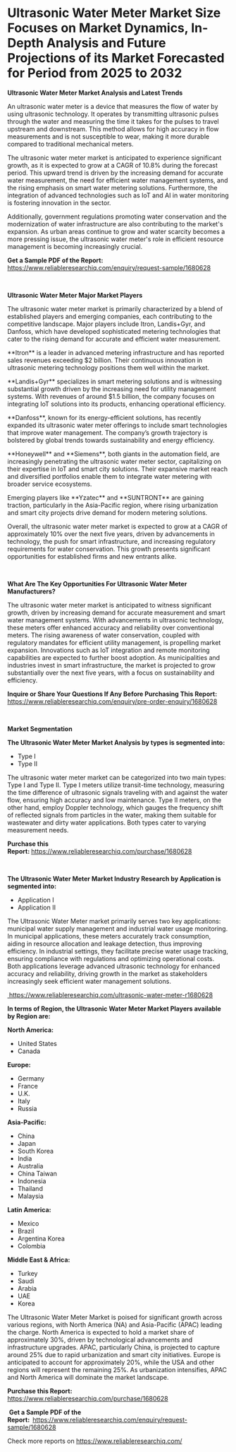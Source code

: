 <p><h1>Ultrasonic Water Meter Market Size Focuses on Market Dynamics, In-Depth Analysis and Future Projections of its Market Forecasted for Period from 2025 to 2032</h1></p><p><strong>Ultrasonic Water Meter Market Analysis and Latest Trends</strong></p>
<p><p>An ultrasonic water meter is a device that measures the flow of water by using ultrasonic technology. It operates by transmitting ultrasonic pulses through the water and measuring the time it takes for the pulses to travel upstream and downstream. This method allows for high accuracy in flow measurements and is not susceptible to wear, making it more durable compared to traditional mechanical meters. </p><p>The ultrasonic water meter market is anticipated to experience significant growth, as it is expected to grow at a CAGR of 10.8% during the forecast period. This upward trend is driven by the increasing demand for accurate water measurement, the need for efficient water management systems, and the rising emphasis on smart water metering solutions. Furthermore, the integration of advanced technologies such as IoT and AI in water monitoring is fostering innovation in the sector. </p><p>Additionally, government regulations promoting water conservation and the modernization of water infrastructure are also contributing to the market's expansion. As urban areas continue to grow and water scarcity becomes a more pressing issue, the ultrasonic water meter's role in efficient resource management is becoming increasingly crucial.</p></p>
<p><strong>Get a Sample PDF of the Report:&nbsp;</strong> <a href="https://www.reliableresearchiq.com/enquiry/request-sample/1680628?utm_campaign=3068&utm_medium=2&utm_source=Github&utm_content=ia&utm_term=30032025&utm_id=ultrasonic-water-meter">https://www.reliableresearchiq.com/enquiry/request-sample/1680628</a></p>
<p>&nbsp;</p>
<p><strong>Ultrasonic Water Meter Major Market Players</strong></p>
<p><p>The ultrasonic water meter market is primarily characterized by a blend of established players and emerging companies, each contributing to the competitive landscape. Major players include Itron, Landis+Gyr, and Danfoss, which have developed sophisticated metering technologies that cater to the rising demand for accurate and efficient water measurement.</p><p>**Itron** is a leader in advanced metering infrastructure and has reported sales revenues exceeding $2 billion. Their continuous innovation in ultrasonic metering technology positions them well within the market.</p><p>**Landis+Gyr** specializes in smart metering solutions and is witnessing substantial growth driven by the increasing need for utility management systems. With revenues of around $1.5 billion, the company focuses on integrating IoT solutions into its products, enhancing operational efficiency.</p><p>**Danfoss**, known for its energy-efficient solutions, has recently expanded its ultrasonic water meter offerings to include smart technologies that improve water management. The company’s growth trajectory is bolstered by global trends towards sustainability and energy efficiency.</p><p>**Honeywell** and **Siemens**, both giants in the automation field, are increasingly penetrating the ultrasonic water meter sector, capitalizing on their expertise in IoT and smart city solutions. Their expansive market reach and diversified portfolios enable them to integrate water metering with broader service ecosystems.</p><p>Emerging players like **Yzatec** and **SUNTRONT** are gaining traction, particularly in the Asia-Pacific region, where rising urbanization and smart city projects drive demand for modern metering solutions.</p><p>Overall, the ultrasonic water meter market is expected to grow at a CAGR of approximately 10% over the next five years, driven by advancements in technology, the push for smart infrastructure, and increasing regulatory requirements for water conservation. This growth presents significant opportunities for established firms and new entrants alike.</p></p>
<p>&nbsp;</p>
<p><strong>What Are The Key Opportunities For Ultrasonic Water Meter Manufacturers?</strong></p>
<p><p>The ultrasonic water meter market is anticipated to witness significant growth, driven by increasing demand for accurate measurement and smart water management systems. With advancements in ultrasonic technology, these meters offer enhanced accuracy and reliability over conventional meters. The rising awareness of water conservation, coupled with regulatory mandates for efficient utility management, is propelling market expansion. Innovations such as IoT integration and remote monitoring capabilities are expected to further boost adoption. As municipalities and industries invest in smart infrastructure, the market is projected to grow substantially over the next five years, with a focus on sustainability and efficiency.</p></p>
<p><strong>Inquire or Share Your Questions If Any Before Purchasing This Report:</strong> <a href="https://www.reliableresearchiq.com/enquiry/pre-order-enquiry/1680628?utm_campaign=3068&utm_medium=2&utm_source=Github&utm_content=ia&utm_term=30032025&utm_id=ultrasonic-water-meter">https://www.reliableresearchiq.com/enquiry/pre-order-enquiry/1680628</a></p>
<p>&nbsp;</p>
<p><strong>Market Segmentation</strong></p>
<p><strong>The Ultrasonic Water Meter Market Analysis by types is segmented into:</strong></p>
<p><ul><li>Type I</li><li>Type II</li></ul></p>
<p><p>The ultrasonic water meter market can be categorized into two main types: Type I and Type II. Type I meters utilize transit-time technology, measuring the time difference of ultrasonic signals traveling with and against the water flow, ensuring high accuracy and low maintenance. Type II meters, on the other hand, employ Doppler technology, which gauges the frequency shift of reflected signals from particles in the water, making them suitable for wastewater and dirty water applications. Both types cater to varying measurement needs.</p></p>
<p><strong>Purchase this Report:&nbsp;</strong><a href="https://www.reliableresearchiq.com/purchase/1680628?utm_campaign=3068&utm_medium=2&utm_source=Github&utm_content=ia&utm_term=30032025&utm_id=ultrasonic-water-meter">https://www.reliableresearchiq.com/purchase/1680628</a></p>
<p>&nbsp;</p>
<p><strong>The Ultrasonic Water Meter Market Industry Research by Application is segmented into:</strong></p>
<p><ul><li>Application I</li><li>Application II</li></ul></p>
<p><p>The Ultrasonic Water Meter market primarily serves two key applications: municipal water supply management and industrial water usage monitoring. In municipal applications, these meters accurately track consumption, aiding in resource allocation and leakage detection, thus improving efficiency. In industrial settings, they facilitate precise water usage tracking, ensuring compliance with regulations and optimizing operational costs. Both applications leverage advanced ultrasonic technology for enhanced accuracy and reliability, driving growth in the market as stakeholders increasingly seek efficient water management solutions.</p></p>
<p><a href="https://www.reliableresearchiq.com/ultrasonic-water-meter-r1680628?utm_campaign=3068&utm_medium=2&utm_source=Github&utm_content=ia&utm_term=30032025&utm_id=ultrasonic-water-meter">&nbsp;https://www.reliableresearchiq.com/ultrasonic-water-meter-r1680628</a></p>
<p><strong>In terms of Region, the Ultrasonic Water Meter Market Players available by Region are:</strong></p>
<p>
    <p> <strong> North America: </strong>
        <ul>
            <li>United States</li>
            <li>Canada</li>
        </ul>
        </p> 
    <p> <strong> Europe: </strong>
        <ul>
            <li>Germany</li>
            <li>France</li>
            <li>U.K.</li>
            <li>Italy</li>
            <li>Russia</li>
        </ul>
        </p> 
    <p> <strong> Asia-Pacific: </strong>
        <ul>
            <li>China</li>
            <li>Japan</li>
            <li>South Korea</li>
            <li>India</li>
            <li>Australia</li>
            <li>China Taiwan</li>
            <li>Indonesia</li>
            <li>Thailand</li>
            <li>Malaysia</li>
        </ul>
        </p> 
    <p> <strong> Latin America: </strong>
        <ul>
            <li>Mexico</li>
            <li>Brazil</li>
            <li>Argentina Korea</li>
            <li>Colombia</li>
        </ul>
        </p> 
    <p> <strong> Middle East & Africa: </strong>
        <ul>
            <li>Turkey</li>
            <li>Saudi</li>
            <li>Arabia</li>
            <li>UAE</li>
            <li>Korea</li>
        </ul>
    </p>
    </p>
<p><p>The Ultrasonic Water Meter Market is poised for significant growth across various regions, with North America (NA) and Asia-Pacific (APAC) leading the charge. North America is expected to hold a market share of approximately 30%, driven by technological advancements and infrastructure upgrades. APAC, particularly China, is projected to capture around 25% due to rapid urbanization and smart city initiatives. Europe is anticipated to account for approximately 20%, while the USA and other regions will represent the remaining 25%. As urbanization intensifies, APAC and North America will dominate the market landscape.</p></p>
<p><strong>Purchase this Report: </strong><a href="https://www.reliableresearchiq.com/purchase/1680628?utm_campaign=3068&utm_medium=2&utm_source=Github&utm_content=ia&utm_term=30032025&utm_id=ultrasonic-water-meter">https://www.reliableresearchiq.com/purchase/1680628</a></p>
<p>&nbsp;<strong>Get a Sample PDF of the Report:&nbsp;&nbsp;</strong><a href="https://www.reliableresearchiq.com/enquiry/request-sample/1680628?utm_campaign=3068&utm_medium=2&utm_source=Github&utm_content=ia&utm_term=30032025&utm_id=ultrasonic-water-meter">https://www.reliableresearchiq.com/enquiry/request-sample/1680628</a></p>
<p><strong></strong></p>
<p>Check more reports on <a href="https://www.reliableresearchiq.com/?utm_campaign=3068&utm_medium=2&utm_source=Github&utm_content=ia&utm_term=30032025&utm_id=ultrasonic-water-meter">https://www.reliableresearchiq.com/</a></p>